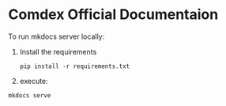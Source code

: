 # Comdex Official Documentaion

To run mkdocs server locally:
1. Install the requirements
	
	```
	pip install -r requirements.txt
	```
	
2. execute: 

  ```
  mkdocs serve
  ```
